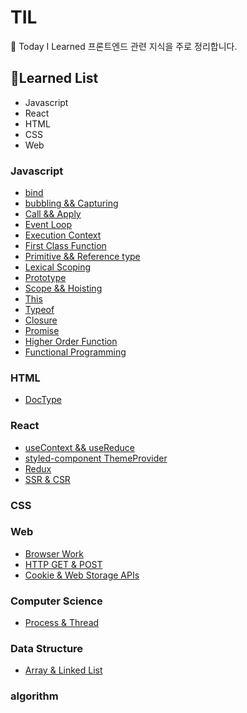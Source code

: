 # TIL

📝 Today I Learned
프론트엔드 관련 지식을 주로 정리합니다.

## 🤩Learned List

- Javascript
- React
- HTML
- CSS
- Web

### Javascript

- [bind](https://github.com/choichoigang/TIL/blob/master/javascript/bind.md)
- [bubbling && Capturing](https://github.com/choichoigang/TIL/blob/master/javascript/bubbling-capturing.md)
- [Call && Apply](https://github.com/choichoigang/TIL/blob/master/javascript/call-apply.md)
- [Event Loop](https://github.com/choichoigang/TIL/blob/master/javascript/event-loop.md)
- [Execution Context](https://github.com/choichoigang/TIL/blob/master/javascript/execution-context.md)
- [First Class Function](https://github.com/choichoigang/TIL/blob/master/javascript/first-class-function.md)
- [Primitive && Reference type](https://github.com/choichoigang/TIL/blob/master/javascript/js-type.md)
- [Lexical Scoping](https://github.com/choichoigang/TIL/blob/master/javascript/lexical-scoping.md)
- [Prototype](https://github.com/choichoigang/TIL/blob/master/javascript/prototype.md)
- [Scope && Hoisting](https://github.com/choichoigang/TIL/blob/master/javascript/scope-hoisting.md)
- [This](https://github.com/choichoigang/TIL/blob/master/javascript/this.md)
- [Typeof](https://github.com/choichoigang/TIL/blob/master/javascript/typeof.md)
- [Closure](https://github.com/choichoigang/TIL/blob/master/javascript/closure.md)
- [Promise](https://github.com/choichoigang/TIL/blob/master/javascript/promise.md)
- [Higher Order Function](https://github.com/choichoigang/TIL/blob/master/javascript/higher-order-function.md)
- [Functional Programming](https://github.com/choichoigang/TIL/blob/master/javascript/functional-programming.md)

### HTML

- [DocType](https://github.com/choichoigang/TIL/blob/master/html/doc-type.md)

### React

- [useContext && useReduce](https://github.com/choichoigang/TIL/blob/master/react/useContext-useReduce.md)
- [styled-component ThemeProvider](https://github.com/choichoigang/TIL/blob/master/react/theme-provider.md)
- [Redux](https://github.com/choichoigang/TIL/blob/master/react/redux.md)
- [SSR & CSR](https://github.com/choichoigang/TIL/blob/master/react/ssr-csr.md)

### CSS

### Web

- [Browser Work](https://github.com/choichoigang/TIL/blob/master/web/browser-work.md)
- [HTTP GET & POST](https://github.com/choichoigang/TIL/blob/master/web/get-post.md)
- [Cookie & Web Storage APIs](https://github.com/choichoigang/TIL/blob/master/web/cookie-web-storage.md)

### Computer Science

- [Process & Thread](https://github.com/choichoigang/TIL/blob/master/computerScience/process-thread.md)

### Data Structure

- [Array & Linked List](https://github.com/choichoigang/TIL/blob/master/dataStructure/array-linked-list.md)

### algorithm
